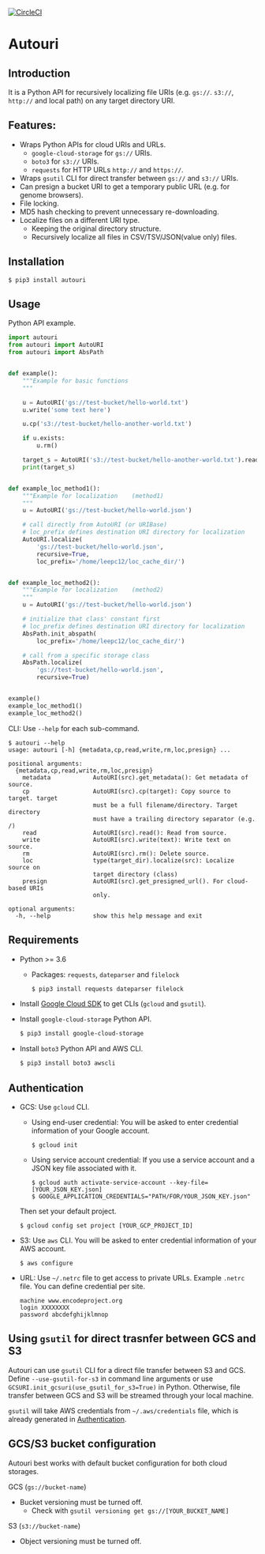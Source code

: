[![CircleCI](https://circleci.com/gh/ENCODE-DCC/autouri.svg?style=svg)](https://circleci.com/gh/ENCODE-DCC/autouri)

# Autouri

## Introduction

It is a Python API for recursively localizing file URIs (e.g. `gs://`. `s3://`, `http://` and local path) on any target directory URI.

## Features:

- Wraps Python APIs for cloud URIs and URLs.
    - `google-cloud-storage` for `gs://` URIs.
    - `boto3` for `s3://` URIs.
    - `requests` for HTTP URLs `http://` and `https://`.
- Wraps `gsutil` CLI for direct transfer between `gs://` and `s3://` URIs.
- Can presign a bucket URI to get a temporary public URL (e.g. for genome browsers).
- File locking.
- MD5 hash checking to prevent unnecessary re-downloading.
- Localize files on a different URI type.
    - Keeping the original directory structure.
    - Recursively localize all files in CSV/TSV/JSON(value only) files.

## Installation

```
$ pip3 install autouri
```

## Usage

Python API example.
```python
import autouri
from autouri import AutoURI
from autouri import AbsPath


def example():
    """Example for basic functions
    """

    u = AutoURI('gs://test-bucket/hello-world.txt')
    u.write('some text here')

    u.cp('s3://test-bucket/hello-another-world.txt')

    if u.exists:
        u.rm()

    target_s = AutoURI('s3://test-bucket/hello-another-world.txt').read()
    print(target_s)


def example_loc_method1():
    """Example for localization    (method1)
    """
    u = AutoURI('gs://test-bucket/hello-world.json')

    # call directly from AutoURI (or URIBase)
    # loc_prefix defines destination URI directory for localization
    AutoURI.localize(
        'gs://test-bucket/hello-world.json',
        recursive=True,
        loc_prefix='/home/leepc12/loc_cache_dir/')


def example_loc_method2():
    """Example for localization    (method2)
    """
    u = AutoURI('gs://test-bucket/hello-world.json')

    # initialize that class' constant first
    # loc_prefix defines destination URI directory for localization
    AbsPath.init_abspath(
        loc_prefix='/home/leepc12/loc_cache_dir/')

    # call from a specific storage class
    AbsPath.localize(
        'gs://test-bucket/hello-world.json',
        recursive=True)


example()
example_loc_method1()
example_loc_method2()

```

CLI: Use `--help` for each sub-command.
```
$ autouri --help
usage: autouri [-h] {metadata,cp,read,write,rm,loc,presign} ...

positional arguments:
  {metadata,cp,read,write,rm,loc,presign}
    metadata            AutoURI(src).get_metadata(): Get metadata of source.
    cp                  AutoURI(src).cp(target): Copy source to target. target
                        must be a full filename/directory. Target directory
                        must have a trailing directory separator (e.g. /)
    read                AutoURI(src).read(): Read from source.
    write               AutoURI(src).write(text): Write text on source.
    rm                  AutoURI(src).rm(): Delete source.
    loc                 type(target_dir).localize(src): Localize source on
                        target directory (class)
    presign             AutoURI(src).get_presigned_url(). For cloud-based URIs
                        only.

optional arguments:
  -h, --help            show this help message and exit
```

## Requirements

- Python >= 3.6
    - Packages: `requests`, `dateparser` and `filelock`
        ```bash
        $ pip3 install requests dateparser filelock
        ```

- Install [Google Cloud SDK](https://cloud.google.com/sdk/docs/quickstarts) to get CLIs (`gcloud` and `gsutil`).

- Install `google-cloud-storage` Python API.
    ```bash
    $ pip3 install google-cloud-storage
    ```

- Install `boto3` Python API and AWS CLI.
    ```bash
    $ pip3 install boto3 awscli
    ```


## Authentication

- GCS: Use `gcloud` CLI.
    - Using end-user credential: You will be asked to enter credential information of your Google account.
        ```
        $ gcloud init 
        ```
    - Using service account credential: If you use a service account and a JSON key file associated with it.
        ```
        $ gcloud auth activate-service-account --key-file=[YOUR_JSON_KEY.json]
        $ GOOGLE_APPLICATION_CREDENTIALS="PATH/FOR/YOUR_JSON_KEY.json"
        ```
    Then set your default project.
    ```
    $ gcloud config set project [YOUR_GCP_PROJECT_ID]
    ```

- S3: Use `aws` CLI. You will be asked to enter credential information of your AWS account.
    ```
    $ aws configure
    ```

- URL: Use `~/.netrc` file to get access to private URLs. Example `.netrc` file. You can define credential per site.
    ```
    machine www.encodeproject.org
    login XXXXXXXX
    password abcdefghijklmnop         
    ```


## Using `gsutil` for direct trasnfer between GCS and S3

Autouri can use `gsutil` CLI for a direct file transfer between S3 and GCS. Define `--use-gsutil-for-s3` in command line arguments or use `GCSURI.init_gcsuri(use_gsutil_for_s3=True)` in Python. Otherwise, file transfer between GCS and S3 will be streamed through your local machine.

`gsutil` will take AWS credentials from `~/.aws/credentials` file, which is already generated in [Authentication](#authentication).


## GCS/S3 bucket configuration

Autouri best works with default bucket configuration for both cloud storages.

GCS (`gs://bucket-name`)
  - Bucket versioning must be turned off.
    - Check with `gsutil versioning get gs://[YOUR_BUCKET_NAME]`

S3 (`s3://bucket-name`)
  - Object versioning must be turned off.


